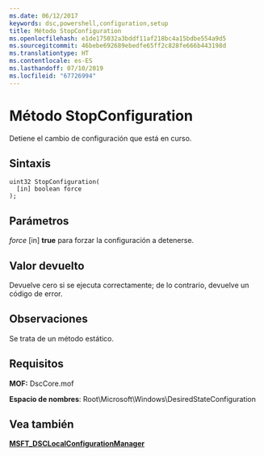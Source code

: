 ```yaml
---
ms.date: 06/12/2017
keywords: dsc,powershell,configuration,setup
title: Método StopConfiguration
ms.openlocfilehash: e1de175032a3bddf11af218bc4a15bdbe554a9d5
ms.sourcegitcommit: 46bebe692689ebedfe65ff2c828fe666b443198d
ms.translationtype: HT
ms.contentlocale: es-ES
ms.lasthandoff: 07/10/2019
ms.locfileid: "67726994"
---
```

# <a name="stopconfiguration-method"></a>Método StopConfiguration

Detiene el cambio de configuración que está en curso.

## <a name="syntax"></a>Sintaxis

```mof
uint32 StopConfiguration(
  [in] boolean force
);
```

## <a name="parameters"></a>Parámetros

*force* \[in\] **true** para forzar la configuración a detenerse.

## <a name="return-value"></a>Valor devuelto

Devuelve cero si se ejecuta correctamente; de lo contrario, devuelve un código de error.

## <a name="remarks"></a>Observaciones

Se trata de un método estático.

## <a name="requirements"></a>Requisitos

**MOF:** DscCore.mof

**Espacio de nombres**: Root\Microsoft\Windows\DesiredStateConfiguration

## <a name="see-also"></a>Vea también

[**MSFT_DSCLocalConfigurationManager**](msft-dsclocalconfigurationmanager.md)
